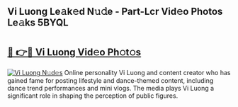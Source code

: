 ## Vi Luong Le𝚊k𝚎d N𝚞𝚍e - Part-Lcr Vid𝚎o Photos Le𝚊ks 5BYQL

# <h2><a href="http://fbfcgh.evod.top/?m=Vi+Luong">🔗 👉🔴 Vi Luong Vid𝚎o Ph𝚘t𝚘s</a></h2>

[![Vi Luong N𝚞d𝚎s](https://i.imgur.com/8V9OHl7.gif)](http://fbfcgh.evod.top/?m=Vi+Luong)
Online personality Vi Luong and content creator who has gained fame for posting lifestyle and dance-themed content, including dance trend performances and mini vlogs. The media plays Vi Luong a significant role in shaping the perception of public figures. 
